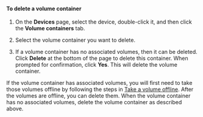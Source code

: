 <!--author=SharS last changed: 9/16/15-->

#### To delete a volume container

1. On the **Devices** page, select the device, double-click it, and then click the **Volume containers** tab.

2. Select the volume container you want to delete.

3. If a volume container has no associated volumes, then it can be deleted. Click **Delete** at the bottom of the page to delete this container. When prompted for confirmation, click **Yes**. This will delete the volume container.

If the volume container has associated volumes, you will first need to take those volumes offline by following the steps in [Take a volume offline](/documentation/articles/storsimple-manage-volumes#take-a-volume-offline). After the volumes are offline, you can delete them. When the volume container has no associated volumes, delete the volume container as described above.
